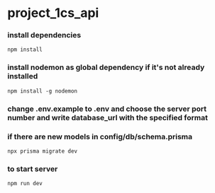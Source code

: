 # project_1cs_api
### install dependencies
    npm install
### install nodemon as global dependency if it's not already installed
    npm install -g nodemon
### change .env.example to .env and choose the server port number and write database_url with the specified format
### if there are new models in config/db/schema.prisma 
    npx prisma migrate dev
### to start server
    npm run dev